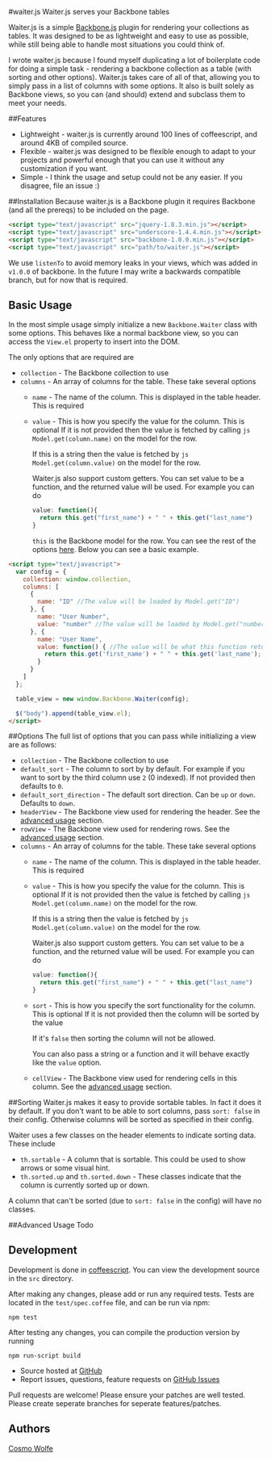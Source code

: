 #waiter.js
Waiter.js serves your Backbone tables

Waiter.js is a simple [Backbone.js](http://backbonejs.org/) plugin for rendering your collections as tables. It was designed to be as lightweight and easy to use as possible, while still being able to handle most situations you could think of.

I wrote waiter.js because I found myself duplicating a lot of boilerplate code for doing a simple task - rendering a backbone collection as a table (with sorting and other options). Waiter.js takes care of all of that, allowing you to simply pass in a list of columns with some options. It also is built solely as Backbone views, so you can (and should) extend and subclass them to meet your needs.

##Features
- Lightweight - waiter.js is currently around 100 lines of coffeescript, and around 4KB of compiled source.
- Flexible - waiter.js was designed to be flexible enough to adapt to your projects and powerful enough that you can use it without any customization if you want.
- Simple - I think the usage and setup could not be any easier. If you disagree, file an issue :)


##Installation 
Because waiter.js is a Backbone plugin it requires Backbone (and all the prereqs) to be included on the page.

```html
<script type="text/javascript" src="jquery-1.8.3.min.js"></script>
<script type="text/javascript" src="underscore-1.4.4.min.js"></script>
<script type="text/javascript" src="backbone-1.0.0.min.js"></script> 
<script type="text/javascript" src="path/to/waiter.js"></script>
```

We use `listenTo` to avoid memory leaks in your views, which was added in `v1.0.0` of backbone. In the future I may write a backwards compatible branch, but for now that is required. 

## Basic Usage
In the most simple usage simply initialize a new `Backbone.Waiter` class with some options. This behaves like a normal backbone view, so you can access the `View.el` property to insert into the DOM.

The only options that are required are
- `collection` - The Backbone collection to use
- `columns` - An array of columns for the table. These take several options
  - `name` - The name of the column. This is displayed in the table header. This is required
  - `value` - This is how you specify the value for the column. This is optional
      If it is not provided then the value is fetched by calling ```js Model.get(column.name)``` on the model for the row. 

      If this is a string then the value is fetched by ```js Model.get(column.value)``` on the model for the row. 

      Waiter.js also support custom getters. You can set value to be a function, and the returned value will be used. For example you can do
      ```js
      value: function(){
        return this.get("first_name") + " " + this.get("last_name")
      }
      ```

      `this` is the Backbone model for the row.
You can see the rest of the options [here](#options).
Below you can see a basic example.

```html
<script type="text/javascript">
  var config = {
    collection: window.collection,
    columns: [
      {
        name: "ID" //The value will be loaded by Model.get("ID")
      }, {
        name: "User Number",
        value: "number" //The value will be loaded by Model.get("number")
      }, {
        name: "User Name",
        value: function() { //The value will be what this function returns, this is the Model
          return this.get('first_name') + " " + this.get('last_name');
        }
      }
    ]
  };

  table_view = new window.Backbone.Waiter(config);

  $("body").append(table_view.el);
</script>
```

##Options
The full list of options that you can pass while initializing a view are as follows:
- `collection` - The Backbone collection to use
- `default_sort` - The column to sort by by default. For example if you want to sort by the third column use `2` (0 indexed). If not provided then defaults to `0`.
- `default_sort_direction` - The default sort direction. Can be `up` or `down`. Defaults to `down`.
- `headerView` - The Backbone view used for rendering the header. See the [advanced usage](#advanced-usage) section.
- `rowView` - The Backbone view used for rendering rows. See the [advanced usage](#advanced-usage) section.
- `columns` - An array of columns for the table. These take several options
  - `name` - The name of the column. This is displayed in the table header. This is required
  - `value` - This is how you specify the value for the column. This is optional
    If it is not provided then the value is fetched by calling ```js Model.get(column.name)``` on the model for the row. 

    If this is a string then the value is fetched by ```js Model.get(column.value)``` on the model for the row. 

    Waiter.js also support custom getters. You can set value to be a function, and the returned value will be used. For example you can do
    ```js
    value: function(){
      return this.get("first_name") + " " + this.get("last_name")
    }
    ```
  - `sort` - This is how you specify the sort functionality for the column. This is optional
    If it is not provided then the column will be sorted by the value

    If it's `false` then sorting the column will not be allowed.

    You can also pass a string or a function and it will behave exactly like the `value` option.
  - `cellView` - The Backbone view used for rendering cells in this column. See the [advanced usage](#advanced-usage) section.

##Sorting
Waiter.js makes it easy to provide sortable tables. In fact it does it by default. If you don't want to be able to sort columns, pass `sort: false` in their config. Otherwise columns will be sorted as specified in their config. 

Waiter uses a few classes on the header elements to indicate sorting data. These include

- `th.sortable` - A column that is sortable. This could be used to show arrows or some visual hint. 
- `th.sorted.up` and `th.sorted.down` - These classes indicate that the column is currently sorted up or down. 

A column that can't be sorted (due to `sort: false` in the config) will have no classes.

##Advanced Usage
Todo

## Development
Development is done in [coffeescript](http://coffeescript.org/). You can view the development source in the `src` directory. 

After making any changes, please add or run any required tests. Tests are located in the `test/spec.coffee` file, and can be run via npm:
```
npm test
``` 

After testing any changes, you can compile the production version by running 
```
npm run-script build
```

- Source hosted at [GitHub](https://github.com/templaedhel/waiter.js)
- Report issues, questions, feature requests on [GitHub Issues](https://github.com/templaedhel/waiter.js/issues)

Pull requests are welcome! Please ensure your patches are well tested. Please create seperate branches for seperate features/patches.

## Authors

[Cosmo Wolfe](http://templaedhel.com)